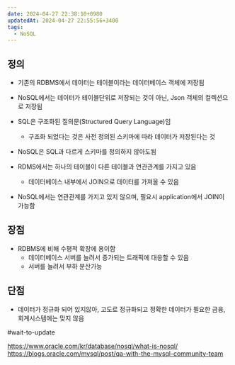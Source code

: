 ```yaml
---
date: 2024-04-27 22:38:10+0980
updatedAt: 2024-04-27 22:55:56+3400
tags:
  - NoSQL
---
```

## 정의
- 기존의 RDBMS에서 데이터는 테이블이라는 데이터베이스 객체에 저장됨
- NoSQL에서는 데이터가 테이블단위로 저장되는 것이 아닌, Json 객체의 컬렉션으로 저장됨

- SQL은 구조화된 질의문(Structured Query Language)임
	- 구조화 되었다는 것은 사전 정의된 스키마에 따라 데이터가 저장된다는 것
- NoSQL은 SQL과 다르게 스키마를 정의하지 않아도됨

- RDMS에서는 하나의 테이블이 다른 테이블과 연관관계를 가지고 있음
	- 데이터베이스 내부에서 JOIN으로 데이터를 가져올 수 있음
- NoSQL에서는 연관관계를 가지고 있지 않으며, 필요시 application에서 JOIN이 가능함

## 장점
- RDBMS에 비해 수평적 확장에 용이함
	- 데이터베이스 서버를 늘려서 증가되는 트래픽에 대응할 수 있음
	- 서버를 늘려서 부하 분산가능

## 단점
- 데이터가 정규화 되어 있지않아, 고도로 정규화되고 정확한 데이터가 필요한 금융, 회계시스템에는 맞지 않음

#wait-to-update 

https://www.oracle.com/kr/database/nosql/what-is-nosql/
https://blogs.oracle.com/mysql/post/qa-with-the-mysql-community-team
